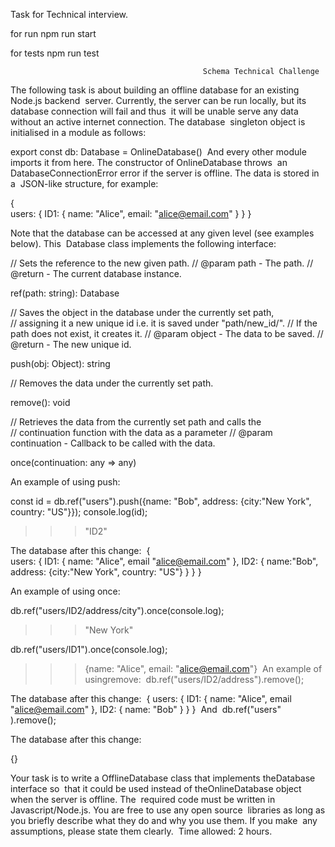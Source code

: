 Task for Technical interview.

for run
npm run start

for tests
npm run test

                                               Schema Technical Challenge 
                                               
The following task is about building an offline database for an existing Node.js backend  server. Currently, the server can be run locally, but its database connection will fail and thus  it will be unable serve any data without an active internet connection. The database  singleton object is initialised in a module as follows: 


export const​ db: Database = OnlineDatabase()  And every other module imports it from here. The constructor of ​OnlineDatabase​ throws  an ​DatabaseConnectionError​ error if the server is offline.​ ​The data is stored in a  JSON-like structure, for example:

{   
 users: {
  ID1: {
   name: ​"Alice"​,
   email: ​"alice@email.com"
   }
  }
}

Note that the database can be accessed at any given level (see examples below). This  Database​ class implements the following interface: 

// Sets the reference to the new given path. 
// @param path - The path.
// @return - The current database instance. 

ref(path: string): Database 
 
// Saves the object in the database under the currently set path,  
// assigning it a new unique id i.e. it is saved under "path/new_id/". 
// If the path does not exist, it creates it. 
// @param object - The data to be saved.
// @return - The new unique id. 

push(obj: ​Object​): string 
 
// Removes the data under the currently set path. 

remove(): void 
 
// Retrieves the data from the currently set path and calls the  
// continuation function with the data as a parameter 
// @param continuation - Callback to be called with the data. 

once(continuation: any => any) 

An example of using ​push​:

const id = db.ref(​"users"​).push({name: ​"Bob"​, address: {city:​"New York"​,   country: ​"US"​}}); 
console.log(id); 
>>>  ​"ID2" 

The database after this change: 
{   
  users: {
   ID1: {
     name: ​"Alice"​,
     email ​"alice@email.com"
    },
    ID2: {
      name: ​"Bob"​,
      address: {city:​"New York"​, country: ​"US"​}
     }
   }
}

An example of using ​once​:

db.ref(​"users/ID2/address/city"​).once(console.log);
>>>   ​"New York" 

db.ref(​"users/ID1"​).once(console.log); 
>>>   {name: ​"Alice"​, email: ​"alice@email.com"​}  An example of using ​remove​:  db.ref(​"users/ID2/address"​).remove(); 

The database after this change: 
{
 users: {
  ID1: {
    name: ​"Alice"​,
    email ​"alice@email.com"
   },
   ID2: {
    name: ​"Bob"
   } 
  }
} 
And 
db.ref(​"users"​).remove(); 

The database after this change: 

{}

Your task​ is to write a ​OfflineDatabase​ class that implements the ​Database​ interface so  that it could be used instead of the ​OnlineDatabase​ object when the server is offline. The  required code must be written in Javascript/Node.js. You are free to use any open source  libraries as long as you briefly describe what they do and why you use them. If you make  any assumptions, please state them clearly. 
Time allowed: 2 hours. 
